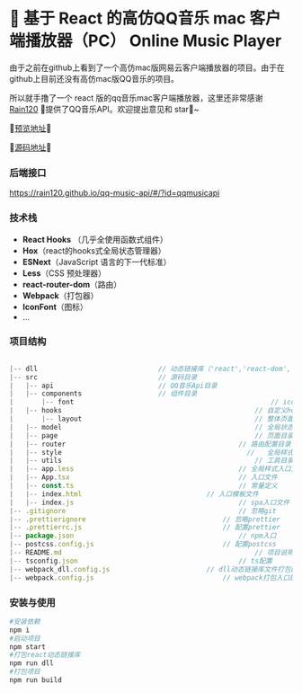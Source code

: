 # 🎵 基于 React 的高仿QQ音乐 mac 客户端播放器（PC） Online Music Player

由于之前在github上看到了一个高仿mac版网易云客户端播放器的项目。由于在github上目前还没有高仿mac版QQ音乐的项目。

所以就手撸了一个  react 版的qq音乐mac客户端播放器，这里还非常感谢 [Rain120](https://github.com/Rain120) 👬提供了QQ音乐API。欢迎提出意见和 star🌟~

🌟[预览地址](http://music.rayhomie.icu/)🌟

🌟[源码地址](https://github.com/rayhomie/react-qq-music)🌟



### 后端接口

https://rain120.github.io/qq-music-api/#/?id=qqmusicapi



### 技术栈

- **React Hooks** （几乎全使用函数式组件）
- **Hox**（react的hooks式全局状态管理器）
- **ESNext**（JavaScript 语言的下一代标准）
- **Less**（CSS 预处理器）
- **react-router-dom**（路由）
- **Webpack**（打包器）
- **IconFont**（图标）
- ...

### 项目结构

```js

|-- dll                              // 动态链接库（'react','react-dom','hox'）
|-- src                              // 源码目录 
|   |-- api                          // QQ音乐Api目录   
|   |-- components                   // 组件目录
|		|-- font												 // iconfont图标字体目录
|   |-- hooks												 // 自定义hooks工具目录
|		|-- layout											 // 整体页面布局目录
|   |-- model												 // 全局状态hox目录
|   |-- page												 // 页面目录
|   |-- router											 // 路由配置目录（可动态加载）
|   |-- style											   //	全局样式目录
|   |-- utils												 // 工具目录
|   |-- app.less										 // 全局样式入口文件
|   |-- App.tsx											 // 入口文件
|   |-- const.ts										 // 常量定义
|   |-- index.html					  			 // 入口模板文件
|   |-- index.js										 // spa入口文件
|-- .gitignore											 // 忽略git
|-- .prettierignore									 // 忽略prettier
|-- .prettierrc.js									 // 配置prettier
|-- package.json										 // npm入口	 
|-- postcss.config.js								 // 配置postcss
|-- README.md												 // 项目说明
|-- tsconfig.json										 // ts配置
|-- webpack_dll.config.js						 //	dll动态链接库文件打包配置文件
|-- webpack.config.js								 // webpack打包入口配置文件			 
```

### 安装与使用

```bash
#安装依赖
npm i
#启动项目
npm start
#打包react动态链接库
npm run dll 
#打包项目
npm run build
```

### 

